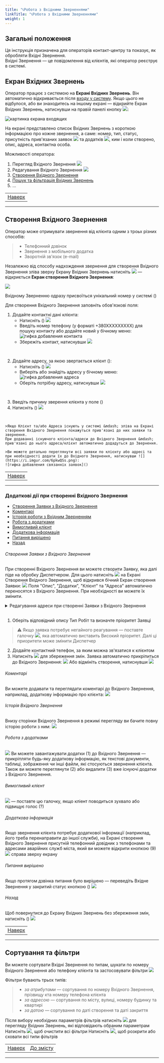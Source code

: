 ```yaml
---
title: "📞Робота з Вхідними Зверненнями"
linkTitle: "📞Робота з Вхідними Зверненнями"
weight: 1
---
```


## Загальні положення

Ця інструкція призначена для операторів контакт-центру та показує, як обробляти Вхідні Звернення.  
Вхідні Звернення &mdash; це повідомлення від клієнтів, які оператор реєструє в системі.

## Екран Вхідних Звернень
Оператор працює з системою на **Екрані Вхідних Звернень**. 
Він автоматично відкривається після [входу у систему](../../login_logout). Якщо цього не відбулося, або ви знаходитесь на іншому екрані &mdash; відкрийте Екран Вхідних Звернень, натиснувши на правій панелі кнопку ![](https://i.imgur.com/3E9wfa6.png):  

![картинка єкрана входящих](https://i.imgur.com/i5Kcr26.png)  

На екрані представлено список Вхідних Звернень з короткою інформацією про кожне звернення, а саме: номер, тип, статус, присутність прив'язаних заявок ![](https://i.imgur.com/ChuJcPb.png) та додатків ![](https://i.imgur.com/inQhxVq.png), ким і коли створено, опис, адреса, контактна особа.

Можливості оператора:
1. Перегляд Вхідного Звернення ![](https://i.imgur.com/OfD5NPV.png) 
2. Редагування Вхідного Звернення ![](https://i.imgur.com/Al7hsYl.png)
3. [Створення Вхідного Звернення](#створення-вхідного-звернення)
4. [Пошук та фільтрація Вхідних Звернень](#сортування-та-фільтри)
5. ...

|                                                |
|------------------------------------------------|
| [Наверх](#загальні-положення) |
___

## Створення Вхідного Звернення

Оператор може отримувати звернення від клієнта одним з троьх різних способів:
 >
 >* Телефонний дзвінок
 >* Звернення з мобільного додатка
 >* Зворотній зв'язок (e-mail)

 Незалежно від способу надхождення звернення для створення Вхідного Звернення зліва зверху Екрану Вхідних Звернень натисніть ![](https://i.imgur.com/ILuuEet.png) &mdash;  відкриється **Екран створення Вхідного Звернення**:

![](https://i.imgur.com/kFqhjMr.png)

Вхідному Зверненню одразу присвоїться унікальний номер у системі ()

Для створення Вхідного Звернення заповніть обов'язкові поля:  
1. Додайте контактні дані клієнта:
    * Натисніть () ![](https://i.imgur.com/1pGJqsW.png)
    * Введіть номер телефону (у форматі +380ХХХХХХХХХ) для пошуку контакту або додайте новий у бічному меню: ![гифка добавления контакта]()
    * Збережіть контакт, натиснувши ![](https://i.imgur.com/3yO3WEr.png)  
<br/>   

2. Додайте адресу, за якою звертається клієнт ():
    * Натисніть () ![](https://i.imgur.com/wSKMBbK.png)
    * Виберіть або знайдіть адресу у бічному меню: ![гифка добавления адреса]()
    * Оберіть потрібну адресу, натиснувши ![]([checkbox.png](https://i.imgur.com/3yO3WEr.png))
<br/>

3. Введіть причину зверення клієнта у поле ()
4. Натисніть () ![](https://i.imgur.com/a7tx3L9.png)
<br/>

    >Якщо Клієнт та/або Адреса існують у системі &mdash; зліва на Екрані створення Вхідного Звернення покажуться прив'язані до них заявки та звернення.
    При додаванні існуючого клієнта/адреси до Вхідного Звернення &mdash; прив'язані до нього адреса/клієнт автоматично додадуться до Звернення.

    >Ви можете детально переглянути всі заявки по клієнту або адресі та при необхідності додати їх до Вхідного Звернення, натиснувши ![](https://i.imgur.com/6pkwQSs.png):
    ![гифка добавления связанніх заявок]()

|                                                |
|------------------------------------------------|
| [Наверх](#загальні-положення) |
___

### Додаткові дії при створенні Вхідного Звернення

- [Створення Заявки з Вхідного Звернення](#створення-заявки-з-вхідного-звернення)
- [Коментарі](#коментарі)
- [Історія роботи з Вхідним Зверненням](#історія-вхідного-звернення)
- [Робота з додатками](#робота-з-додатками)
- [Вимогливий клієнт](#вимогливий-клієнт)
- [Додаткова інформація](#додаткова-інформація)
- [Питання вирішено](#питання-вирішено)
- [Назад](#назад)

###### Створення Заявки з Вхідного Звернення
При створенні Вхідного Звернення ви можете створити Заявку, яка далі піде на обробку Диспетчером. Для цього натисніть ![](https://i.imgur.com/KoTESKQ.png) на Екрані Створення Вхідного Звернення, щоб відкрився бічний Екран створення Заявки:
![](https://i.imgur.com/SgPCuTf.png)
Поля "Опис", "Додатки", "Клієнт" та "Адреса" автоматично переносятся з Вхідного Звернення. При необхідності ви можете їх змінити. 

<details>
<summary>Редагування адреси при створенні Заявки з Вхідного Звернення</summary>

Для змінення адреси в режимі створення Вхідного Звернення натисніть "Обрати іншу адресу":
![](https://i.imgur.com/iXoKg1Y.png)
Виберіть адресу зі списку або за допомогою пошуку. 
Якщо адреси клієнта не існує &mdash; додайте ії, натиснувши ![](https://i.imgur.com/KpSyPjm.png):
![](https://i.imgur.com/Fr9igdg.png)
>Якщо по даній адресі немає активного договору &mdash; ви побачите відповідне повідомлення. Заявка автоматично стане платною, і поставиться відповідна галочка:
![](https://i.imgur.com/aUwNjrA.png)
⚠️ Обов'язково сповістіть клієнта про те, що його заявка стала платною
</details>

</br>
  
1. Оберіть відповідний опису Тип Робіт та визначте пріоритет Заявці
>⚠️ Якщо заявка потребує негайного реагування &mdash; поставте галочку ![](https://i.imgur.com/e0OdAH1.png), яка автоматично виставить Високий пріоритет.
Далі ці приоритети може змінити Диспетчер
2. Додайте контактний телефон, за яким можна зв'язатися к клієнтом
3. Натисніть ![](https://i.imgur.com/mrlYlk9.png) для збереження змін. Заявка автоматично прикріпиться до Вхідного Звернення:
![](https://i.imgur.com/ubVorak.png)
Або відмініть створення, натиснувши ![](https://i.imgur.com/VYrcYMb.png)

###### Коментарі
Ви можете додавати та переглядати коментарі до Вхідного Звернення, наприклад, додаткову інформацію про клієнта:
![](https://i.imgur.com/vTbg5xe.png)

###### Історія Вхідного Звернення
Внизу сторінки Вхідного Звернення в режимі перегляду ви бачите повну історію роботи з ним:
![](https://i.imgur.com/V7FYoaw.png)

###### Робота з додатками  
![](https://i.imgur.com/AKGfen5.png)
Ви можете завантажувати додатки (1) до Вхідного Звернення &mdash;  прикріпляти будь-яку додаткову інформацію, як текстові документи, таблиці, зображення чи інші файли, які стосуються звернення клієнта.
Також ви можете переглянути (2) або видалити (3) вже існуючі додатки з Вхідного Звернення.

###### Вимогливий клієнт
![](https://i.imgur.com/PCwTFKe.png) &mdash; поставте цю галочку, якщо кліент поводиться зухвало або підвищує голос (?)

###### Додаткова інформація
 Якщо звернення клієнта потребує додаткової інформації (наприклад, його треба перенаправити до іншої служби), на Екрані створення Вхідного Звернення присутній телефонний довідник з телефонами та адресами аварійних служб міста, який ви можете відкрити кнопкою (9) ![](https://i.imgur.com/EmzUYie.png) справа зверху екрану

###### Питання вирішено
 Якщо протягом дзвінка питання було вирішено &mdash; переведіть Вхідне Звернення у закритий статус кнопкою () ![](https://i.imgur.com/9Dl7CFB.png)
   
###### Назад
Щоб повернутися до Екрану Вхідних Звернень без збереження змін, натисніть () ![](https://i.imgur.com/Wp1lWXX.png)

|                                                |
|------------------------------------------------|
| [Наверх](#загальні-положення) |
___

## Сортування та фільтри 
Ви можете сортувати Вхідні Звернення по типам, шукати по номеру Вхідного Звернення або телефону клієнта та застосовувати фільтри ![](https://i.imgur.com/5hf3ZQo.png)

Фільтри бувають трьох типів:
>
>* *за атрибутами* &mdash; сортування по номеру Вхідного Звернення, прізвищу кта номеру телефона клієнта
>* *за адресою* &mdash; сортування по місту, вулиці, номеру будинку та квартирі
>* *за датою* &mdash; сортування по даті створення та даті закриття

Після вибору необхідних параметрів фільтрів натисніть ![](https://i.imgur.com/AOtIYCe.png) для перегляду Вхідних Звернень, які відповідають обраним параметрам
Натисніть ![](https://i.imgur.com/1Ej0xNy.png), щоб очистити всі фільтри
Натисніть ![](https://i.imgur.com/hEaUjfA.png), щоб розкрити або сховати всі типи фільтрів

|                                                | |
|------------------------------------------------|-|
| [Наверх](#загальні-положення) | [До змісту](/docs/toc/) |
___